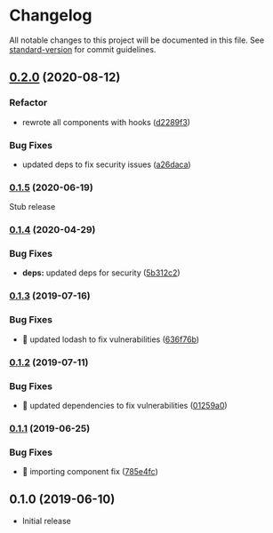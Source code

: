 # Changelog

All notable changes to this project will be documented in this file. See [standard-version](https://github.com/conventional-changelog/standard-version) for commit guidelines.

## [0.2.0](https://github.com/statebait/react-awesome-selector/compare/v0.1.5...v0.2.0) (2020-08-12)

### Refactor

- rewrote all components with hooks ([d2289f3](https://github.com/statebait/react-awesome-selector/commit/d2289f3843bfa2a86230bdbd0ddb402916dc44e3))

### Bug Fixes

- updated deps to fix security issues ([a26daca](https://github.com/statebait/react-awesome-selector/commit/a26dacaa3bc2698fd10cfb9c52d19dca7ba22616))

### [0.1.5](https://github.com/statebait/react-awesome-selector/compare/v0.1.4...v0.1.5) (2020-06-19)

Stub release

### [0.1.4](https://github.com/shadxx7/react-awesome-selector/compare/v0.1.3...v0.1.4) (2020-04-29)

### Bug Fixes

- **deps:** updated deps for security ([5b312c2](https://github.com/shadxx7/react-awesome-selector/commit/5b312c26b87edd8aea43130b3dc2ee050e7cb2f2))

### [0.1.3](https://github.com/shadxx7/react-awesome-selector/compare/v0.1.2...v0.1.3) (2019-07-16)

### Bug Fixes

- 🐛 updated lodash to fix vulnerabilities ([636f76b](https://github.com/shadxx7/react-awesome-selector/commit/636f76b))

### [0.1.2](https://github.com/shadxx7/react-awesome-selector/compare/v0.1.1...v0.1.2) (2019-07-11)

### Bug Fixes

- 🐛 updated dependencies to fix vulnerabilities ([01259a0](https://github.com/shadxx7/react-awesome-selector/commit/01259a0))

### [0.1.1](https://github.com/shadxx7/react-awesome-selector/compare/v0.1.0...v0.1.1) (2019-06-25)

### Bug Fixes

- 🐛 importing component fix ([785e4fc](https://github.com/shadxx7/react-awesome-selector/commit/785e4fc))

## 0.1.0 (2019-06-10)

- Initial release
